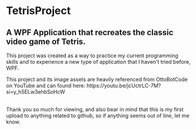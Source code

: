 # TetrisProject

<h2> A WPF Application that recreates the classic video game of Tetris. </h2>

This project was created as a way to practice my current programming skills and to experience a new type of application that I haven't tried before, WPF. <br>
<p> This project and its image assets are heavily referenced from OttoBotCode on YouTube and can found here: https://youtu.be/jcUctrLC-7M?si=y_h5ELw3ehbSoHcW
<br><br>

Thank you so much for viewing, and also bear in mind that this is my first upload to anything related to github, so if anything seems out of line, let me know.
